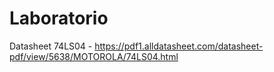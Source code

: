 # Laboratorio
Datasheet
74LS04 - https://pdf1.alldatasheet.com/datasheet-pdf/view/5638/MOTOROLA/74LS04.html
